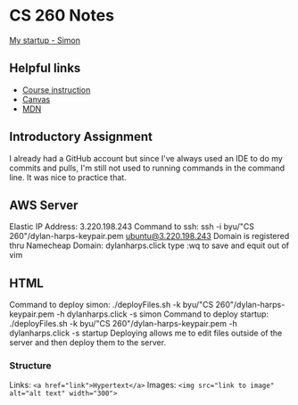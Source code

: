 # CS 260 Notes

[My startup - Simon](https://simon.cs260.click)

## Helpful links

- [Course instruction](https://github.com/webprogramming260)
- [Canvas](https://byu.instructure.com)
- [MDN](https://developer.mozilla.org)

## Introductory Assignment
I already had a GitHub account but since I've always used an IDE to do my commits and pulls, I'm still not used to running commands in the command line. It was nice to practice that. 

## AWS Server
Elastic IP Address: 3.220.198.243
Command to ssh: ssh -i byu/"CS 260"/dylan-harps-keypair.pem ubuntu@3.220.198.243
Domain is registered thru Namecheap
Domain: dylanharps.click
type :wq to save and equit out of vim

## HTML
Command to deploy simon: ./deployFiles.sh -k byu/"CS 260"/dylan-harps-keypair.pem -h dylanharps.click -s simon
Command to deploy startup: ./deployFiles.sh -k byu/"CS 260"/dylan-harps-keypair.pem -h dylanharps.click -s startup
Deploying allows me to edit files outside of the server and then deploy them to the server. 
### Structure
Links: ```<a href="link">Hypertext</a>```
Images: ```<img src="link to image" alt="alt text" width="300">```
